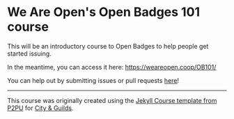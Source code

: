# We Are Open's Open Badges 101 course

This will be an introductory course to Open Badges to help people get started issuing.

In the meantime, you can access it here: https://weareopen.coop/OB101/

You can help out by submitting issues or pull requests [here](https://github.com/weareopen/ob101/issues)!
 
---

This course was originally created using the [Jekyll Course template from P2PU](http://github.com/p2pu/jekyll-course-template) for [City & Guilds](http://www.cityandguilds.com).

